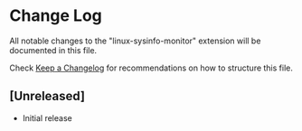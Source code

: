 # Change Log

All notable changes to the "linux-sysinfo-monitor" extension will be documented in this file.

Check [Keep a Changelog](http://keepachangelog.com/) for recommendations on how to structure this file.

## [Unreleased]

- Initial release